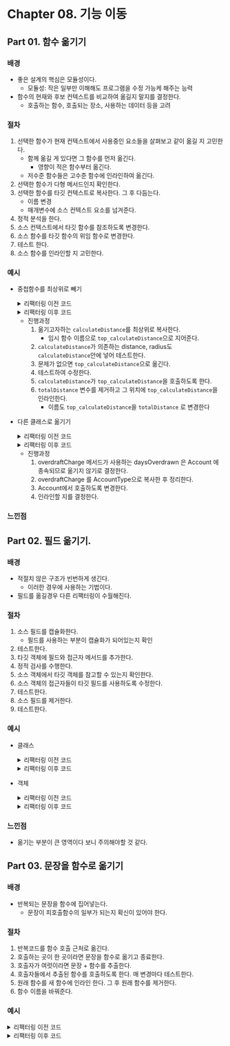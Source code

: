 # Chapter 08. 기능 이동

## Part 01. 함수 옮기기

### 배경

- 좋은 설계의 핵심은 모듈성이다.
  - 모듈성: 작은 일부만 이해해도 프로그램을 수정 가능케 해주는 능력
- 함수의 현재와 후보 컨텍스트를 비교하여 옮길지 말지를 결정한다.
  - 호출하는 함수, 호출되는 장소, 사용하는 데이터 등을 고려

### 절차

1. 선택한 함수가 현재 컨텍스트에서 사용중인 요소들을 살펴보고 같이 옮길 지 고민한다.
   - 함께 옮길 게 있다면 그 함수를 먼저 옮긴다.
     - 영향이 적은 함수부터 옮긴다.
   - 저수준 함수들은 고수준 함수에 인라인하여 옮긴다.
2. 선택한 함수가 다형 메서드인지 확인한다.
3. 선택한 함수를 타깃 컨텍스트로 복사한다. 그 후 다듬는다.
   - 이름 변경
   - 매개변수에 소스 컨텍스트 요소를 넘겨준다.
4. 정적 분석을 한다.
5. 소스 컨텍스트에서 타깃 함수를 참조하도록 변경한다.
6. 소스 함수를 타깃 함수의 위임 함수로 변경한다.
7. 테스트 한다.
8. 소스 함수를 인라인할 지 고민한다.

### 예시

- 중첩함수를 최상위로 빼기
    <details><summary>리팩터링 이전 코드</summary>
    <div markdown="1">

  ```
  function trackSummary(points) {
  const totalTime = calculateTime();
  const totalDistance = calculateDistance();
  const pace = totalTime / 60 / totalDistance;

  return {
      time: totalTime,
      distance: totalDistance,
      pace: pace, // km/h
  };

  // 총 거리 계산
  function calculateDistance() {
      let result = 0;

      for (let i = 1; i < points.length; i++) {
      result += distance(points[i - 1], points[i]);
      }
      return result;
  }

  // 두 지점의 거리 계산
  function distance(p1, p2) {
      return Math.sqrt(Math.pow(p1.x - p2.x, 2) + Math.pow(p1.y - p2.y, 2));
  }

  // 라디안 값으로 변환
  function radians(degrees) {}

  // 총 시간 계산
  function calculateTime(params) {
      return 3600; // min
  }
  }

  const points = [
  { x: 0, y: 0 },
  { x: 3, y: 4 },
  { x: 7, y: 1 },
  //   { x: 7, y: 3 },
  //   { x: 20, y: 0 },
  ];

  console.log(trackSummary(points));

  ```

    </div>
    </details>

    <details><summary>리팩터링 이후 코드</summary>
    <div markdown="1">

  ```
  function trackSummary(points) {
  const totalTime = calculateTime();

  const pace = totalTime / 60 / totalDistance(points);

  return {
      time: totalTime,
      distance: totalDistance(points),
      pace: pace, // km/h
  };

  // 총 시간 계산
  function calculateTime(params) {
      return 3600; // min
  }
  }

  const points = [
  { lat: 0, lon: 0 },
  { lat: 3, lon: 4 },
  { lat: 7, lon: 1 },
  //   { x: 7, y: 3 },
  //   { x: 20, y: 0 },
  ];

  console.log(trackSummary(points));


  // 총 거리 계산
  function totalDistance(points) {
  let result = 0;

  for (let i = 1; i < points.length; i++) {
      result += distance(points[i - 1], points[i]);
  }
  return result;
  }
  function distance(p1, p2) {
  // return Math.sqrt(Math.pow(p1.x - p2.x, 2) + Math.pow(p1.y - p2.y, 2));

  // 하버사인 공식은 다음 링크 참고
  // https://kayuse88.github.io/haversine/
  const EARTH_RADIUS = 3959; // mile
  const dLat = radians(p2.lat) - radians(p1.lat);
  const dLon = radians(p2.lon) - radians(p1.lon);
  const a =
      Math.pow(Math.sin(dLat / 2), 2) +
      Math.cos(radians(p2.lat)) *
      Math.cos(radians(p1.lat)) *
      Math.pow(Math.sin(dLon / 2), 2);
  const c = 2 * Math.atan2(Math.sqrt(a), Math.sqrt(1 - a));

  return EARTH_RADIUS * c;
  }

  // 라디안 값으로 변환
  function radians(degrees) {
  return (degrees * Math.PI) / 180;
  }

  ```

    </div>
    </details>

  - 진행과정
    1. 옮기고자하는 `calculateDistance`를 최상위로 복사한다.
       - 임시 함수 이름으로 `top_calculateDistance`으로 지어준다.
    2. `calculateDistance`가 의존하는 distance, radius도 `calculateDistance`안에 넣어 테스트한다.
    3. 문제가 없으면 `top_calculateDistance`으로 옮긴다.
    4. 테스트하여 수정한다.
    5. `calculateDistance`가 `top_calculateDistance`을 호출하도록 한다.
    6. `totalDistance` 변수를 제거하고 그 위치에 `top_calculateDistance`을 인라인한다.
       - 이름도 `top_calculateDistance`을 `totalDistance` 로 변경한다

- 다른 클래스로 옮기기
    <details><summary>리팩터링 이전 코드</summary>
    <div markdown="1">

  ```
    class Account {
    // 은행 이자 계산
    constructor(data) {
        ({
        //   overdraftCharge: this.overdraftCharge,
        daysOverdrawn: this.daysOverdrawn,
        type: this.type,
        } = data);
    }
    get bankCharge() {
        let result = 4.5;

        if (this.daysOverdrawn > 0) {
        result += this.overdraftCharge;
        }

        return result;
    }

    // 초과 인출 이자 계산
    get overdraftCharge() {
        if (this.type.isPremium) {
        const baseCharge = 10;

        if (this.daysOverdrawn <= 7) {
            return baseCharge;
        } else {
            return baseCharge + (this.daysOverdrawn - 7) * 0.85;
        }
        } else {
        return this.daysOverdrawn * 1.75;
        }
    }
    }

    const data = {
    daysOverdrawn: 3,
    type: { isPremium: false },
    };

    const account = new Account(data);
    console.log(account.overdraftCharge);

  ```

    </div>
    </details>

    <details><summary>리팩터링 이후 코드</summary>
    <div markdown="1">

  ```
    class AccountType {
    constructor(isPremium) {
        this.isPremium = isPremium;
    }
    overdraftCharge(account) {
        if (this.isPremium) {
        const baseCharge = 10;

        if (account.daysOverdrawn <= 7) {
            return baseCharge;
        } else {
            return baseCharge + (account.daysOverdrawn - 7) * 0.85;
        }
        } else {
        return account.daysOverdrawn * 1.75;
        }
    }
    }
    class Account {
    // 은행 이자 계산
    constructor(data) {
        ({
        //   overdraftCharge: this.overdraftCharge,
        daysOverdrawn: this.daysOverdrawn,
        type: this.type,
        } = data);
    }
    get bankCharge() {
        let result = 4.5;

        if (this.daysOverdrawn > 0) {
        result += this.overdraftCharge;
        }

        return result;
    }

    // 초과 인출 이자 계산
    get overdraftCharge() {
        return this.type.overdraftCharge(this);
    }
    }
    const accountType = new AccountType(false);
    const data = {
    daysOverdrawn: 3,
    type: accountType,
    };

    const account = new Account(data);
    console.log(account.bankCharge);
    // console.log(accountType.overdraftCharge(30));

  ```

    </div>
    </details>

  - 진행과정
    1. overdraftCharge 메서드가 사용하는 daysOverdrawn 은 Account 에 종속되므로 옮기지 않기로 결정한다.
    2. overdraftCharge 를 AccountType으로 복사한 후 정리한다.
    3. Account에서 호출하도록 변경한다.
    4. 인라인할 지를 결정한다.

### 느낀점

## Part 02. 필드 옮기기.

### 배경

- 적절치 않은 구조가 빈번하게 생긴다.
  - 이러한 경우에 사용하는 기법이다.
- 필드를 옮길경우 다른 리팩터링이 수월해진다.

### 절차

1. 소스 필드를 캡슐화한다.
   - 필드를 사용하는 부분이 캡슐화가 되어있는지 확인
2. 테스트한다.
3. 타깃 객체에 필드와 접근자 메서드를 추가한다.
4. 정적 검사를 수행한다.
5. 소스 객체에서 타깃 객체를 참고할 수 있는지 확인한다.
6. 소스 객체의 접근자들이 타깃 필드를 사용하도록 수정한다.
7. 테스트한다.
8. 소스 필드를 제거한다.
9. 테스트한다.

### 예시

- 클래스
  <details><summary>리팩터링 이전 코드</summary>
  <div markdown="1">

  ```
  class CustomerContract {
    constructor(startDate) {
      this._startDate = startDate;
    }
  }

  function dateToday() {
    return new Date();
  }

  class Customer {
    constructor(name, discountRate) {
      this._name = name;
      this._discountRate = discountRate;
      this._contract = new CustomerContract(dateToday());
    }

    get discountRate() {
      return this._discountRate;
    }

    becomePreferred() {
      this._discountRate += 0.03;

      // some code
    }

    applyDiscount(amount) {
      return amount.subtract(amount.multiply(this._discountRate));
    }
  }

  const customer = new Customer("Invidam", 0.15);
  console.log(customer.discountRate);

  ```

  </div>
  </details>

  <details><summary>리팩터링 이후 코드</summary>
  <div markdown="1">

  ```
    class CustomerContract {
      constructor(startDate, discountRate) {
        this._startDate = startDate;
      }
      set discountRate(arg) {
        this._discountRate = arg;
      }
      get discountRate() {
        return this._discountRate;
      }
    }

    function dateToday() {
      return new Date();
    }

    class Customer {
      constructor(name, discountRate) {
        this._name = name;
        this._contract = new CustomerContract(dateToday());
        this._setDiscountRate(discountRate);
      }
      _setDiscountRate(arg) {
        this._contract.discountRate = arg;
      }
      get discountRate() {
        return this._contract.discountRate;
      }

      becomePreferred() {
        this._setDiscountRate((this._contract.discountRate += 0.03));

        // some code
      }

      applyDiscount(amount) {
        return amount.subtract(amount.multiply(this._contract.discountRate));
      }
    }

    const customer = new Customer("Invidam", 0.15);
    customer.becomePreferred();
    console.log(customer.discountRate);

  ```

  </div>
  </details>

- 객체

    <details><summary>리팩터링 이전 코드</summary>
    <div markdown="1">

  ```
  class Account {
    constructor(number, type, interestRate) {
      this._number = number;
      this._type = type;
      this._interestRate = interestRate;
    }

    get interestRate() {
      return this._interestRate;
    }
    get info() {
      return this.toString();
    }
    toString() {
      return `\n---Account---\nNumber: ${this._number}\nType: ${this._type.info}\nInterest Rate: ${this._interestRate}\n`;
    }
  }
  class AccountType {
    constructor(nameString) {
      this._nameString = nameString;
    }

    get info() {
      return this.toString();
    }
    toString() {
      return `${this._nameString}`;
    }
  }

  const account = new Account(15, new AccountType("예금"), 0.3);
  console.log(account, account.info);

  ```

    </div>
    </details>

    <details><summary>리팩터링 이후 코드</summary>
    <div markdown="1">

  ```
    class Account {
      constructor(number, type) {
        this._number = number;
        this._type = type;
    }

      get interestRate() {
        return this._type.interestRate;
      }
      get info() {
        return this.toString();
      }
      toString() {
        return `\n---Account---\nNumber: ${this._number}\nType: ${this._type.info}\n`;
      }
    }
    class AccountType {
      constructor(nameString, interestRate) {
        this._nameString = nameString;
        this._interestRate = interestRate;
      }
      get interestRate() {
        return this._interestRate;
      }
      get info() {
        return this.toString();
      }
      toString() {
        return `${this._nameString} (${this.interestRate})`;
      }
    }

    const account = new Account(15, new AccountType("예금", 0.3));
    console.log(account, account.info);

  ```

  - AccountType이 이자율을 갖는 것이 올바른지를 확인해주어야 한다.
    - DB에서 확인
    - 코드 내에서 assert 함수를 이용한 확인

### 느낀점

- 옮기는 부분이 큰 영역이다 보니 주의해야할 것 같다.

## Part 03. 문장을 함수로 옮기기

### 배경

- 반복되는 문장을 함수에 집어넣는다.
  - 문장이 피호출함수의 일부가 되는지 확신이 있어야 한다.

### 절차

1. 반복코드를 함수 호출 근처로 옮긴다.
2. 호출하는 곳이 한 곳이라면 문장을 함수로 옮기고 종료한다.
3. 호출자가 여럿이라면 문장 + 함수를 추출한다.
4. 호출자들에서 추출된 함수를 호출하도록 한다. 매 변경마다 테스트한다.
5. 원래 함수를 새 함수에 인라인 한다. 그 후 원래 함수를 제거한다.
6. 함수 이름을 바꿔준다.

### 예시

<details><summary>리팩터링 이전 코드</summary>
<div markdown="1">

```
function renderPerson(outStream, person) {
  const result = [];

  result.push(`<p>${person.name}</p>`);
  result.push(renderPhoto(person.photo));
  result.push(`<p>제목: ${person.photo.title}</p>`);
  result.push(emitPhotoData(person.photo));

  return result.join("\n");
}
function renderPhoto(aPhoto) {
  return `${aPhoto.content}`;
}
function photoDiv(p) {
  return ["<div>", `<p>제목: ${p.title}</p>`, emitPhotoData(p), "</div>"].join(
    "\n"
  );
}

function emitPhotoData(aPhoto) {
  const result = [];

  result.push(`<p>위치: ${aPhoto.location.name}</p>`);
  result.push(`<p>날짜: ${aPhoto.date.toDateString()}</p>`);

  return result.join("\n");
}

const pictureData = {
  name: "jrei",
  photo: {
    title: "Cake",
    content: `

            _____
    _..--'''@   @'''--.._
  .'   @_/-//-\/>/>'/ @  '.
 (  @  /_<//<'/----------^-)
 |'._  @     //|###########|
 |~  ''--..@|',|}}}}}}}}}}}|
 |  ~   ~   |/ |###########|
 | ~~  ~   ~|./|{{{{{{{{{{{|
  '._ ~ ~ ~ |,/\`\`\`\`\`\`\`\`\`\`\`\`\`
    ''--.~.|//`,

    // Thank you for visiting https://asciiart.website/
    // This ASCII pic can be found at
    // https://asciiart.website/index.php?art=food%20and%20drink/other

    location: {
      name: "https://asciiart.website/index.php?art=food%20and%20drink/other",
    },
    date: new Date(),
  },
};

console.log(renderPerson(null, pictureData));
console.log(photoDiv(pictureData.photo));

```

</div>
</details>

<details><summary>리팩터링 이후 코드</summary>
<div markdown="1">

```
function renderPerson(outStream, person) {
  const result = [];

  result.push(`<p>${person.name}</p>`);
  result.push(renderPhoto(person.photo));
  result.push(emitPhotoData(person.photo));

  return result.join("\n");
}
function emitPhotoData(aPhoto) {
  return [
    `<p>제목: ${aPhoto.title}</p>`,
    `<p>위치: ${aPhoto.location.name}</p>`,
    `<p>날짜: ${aPhoto.date.toDateString()}</p>`,
  ].join("\n");
}

function renderPhoto(aPhoto) {
  return `${aPhoto.content}`;
}
function photoDiv(p) {
  return ["<div>", emitPhotoData(p), "</div>"].join("\n");
}
```

- 진행과정
  1. title 출력(옮길 부분)과 `emitPhotoData()` 을 합치고자 계획한다.
  2. 옮길 부분과 `emitPhotoData()` 을 합친 함수를 만들어 추출한다.
  3. 옮길 부분과 `emitPhotoData()` 을 출력하는 호출자들을 새로운 함수를 호출하도록 변경한다.
  4. 새 함수에 `emitPhotoData()` 을 인라인 한다.
  5. 함수 이름을 `emitPhotoData()` 로 교체한다.

### 느낀점

- ascii art라는 것을 알게되었다.
- 기존에 배웠던 내용을 포함, 응용된 공부를 한다고 느꼈다.
